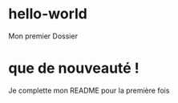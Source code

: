# hello-world
Mon premier Dossier

# que de nouveauté !
Je complette mon README pour la première fois
